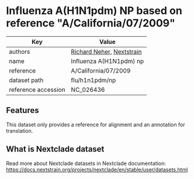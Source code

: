 # Influenza A(H1N1pdm) NP based on reference "A/California/07/2009"

| Key                  | Value                |
| -------------------- | -------------------- |
| authors                | [Richard Neher](https://neherlab.org), [Nextstrain](https://nextstrain.org)                         |
| name                 | Influenza A(H1N1pdm) np                      |
| reference            | A/California/07/2009                    |
| dataset path         | flu/h1n1pdm/np                     |
| reference accession  | NC_026436   |

## Features
This dataset only provides a reference for alignment and an annotation for translation.

## What is Nextclade dataset

Read more about Nextclade datasets in Nextclade documentation: https://docs.nextstrain.org/projects/nextclade/en/stable/user/datasets.html
